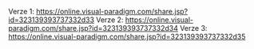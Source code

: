 Verze 1:
https://online.visual-paradigm.com/share.jsp?id=323139393737332d33
Verze 2:
https://online.visual-paradigm.com/share.jsp?id=323139393737332d34
Verze 3:
https://online.visual-paradigm.com/share.jsp?id=323139393737332d35
